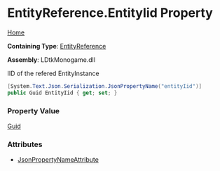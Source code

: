 # EntityReference\.EntityIid Property

[Home](../../../README.md)

**Containing Type**: [EntityReference](../README.md)

**Assembly**: LDtkMonogame\.dll

  
 IID of the refered EntityInstance 

```csharp
[System.Text.Json.Serialization.JsonPropertyName("entityIid")]
public Guid EntityIid { get; set; }
```

### Property Value

[Guid](https://docs.microsoft.com/en-us/dotnet/api/system.guid)

### Attributes

* [JsonPropertyNameAttribute](https://docs.microsoft.com/en-us/dotnet/api/system.text.json.serialization.jsonpropertynameattribute)

